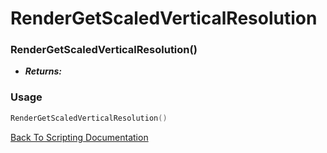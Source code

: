 # RenderGetScaledVerticalResolution

### RenderGetScaledVerticalResolution()
- ***Returns:*** 

### Usage

```Lua
RenderGetScaledVerticalResolution()
```


[Back To Scripting Documentation](../README.md)
